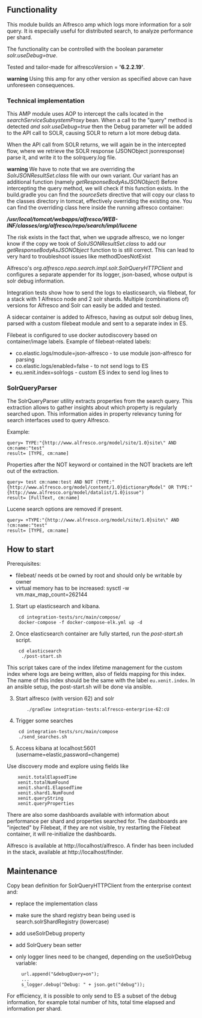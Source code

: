 ## Functionality

This module builds an Alfresco amp which logs more information for a solr query. It is especially useful for distributed search, to analyze performance per shard.

The functionality can be controlled with the boolean parameter *solr.useDebug=true*.

Tested and tailor-made for alfrescoVersion = **'6.2.2.19'**.

**warning**
Using this amp for any other version as specified above can have unforeseen consequences.

### Technical implementation
This AMP module uses AOP to intercept the calls located in the *searchServiceSubsystemProxy* bean. 
When a call to the "query" method is detected *and* *solr.useDebug=true* then the Debug parameter will be added to the API call to SOLR, causing SOLR to return a lot more debug data. 

When the API call from SOLR returns, we will again be in the intercepted flow, where we retrieve the SOLR response (JSONObject jsonresponse) parse it, and write it to the solrquery.log file.


**warning**
We have to note that we are overriding the *SolrJSONResultSet.class* file with our own variant. Our variant has an additional function (namely *getResponseBodyAsJSONObject*)
Before intercepting the query method, we will check if this function exists. In the build.gradle you can find the *sourceSets* directive that will copy our class to the classes directory in tomcat, effectively overriding the existing one.
You can find the overriding class here inside the running alfresco container:

***/usr/local/tomcat/webapps/alfresco/WEB-INF/classes/org/alfresco/repo/search/impl/lucene***

The risk exists in the fact that, when we upgrade alfresco, we no longer know if the copy we took of *SolrJSONResultSet.class* to add our *getResponseBodyAsJSONObject* function to is still correct. This can lead to very hard to troubleshoot issues like methodDoesNotExist


Alfresco's *org.alfresco.repo.search.impl.solr.SolrQueryHTTPClient* and configures a separate appender for its logger, json-based, whose output is solr debug information.

Integration tests show how to send the logs to elasticsearch, via filebeat, for a stack with 1 Alfresco node and 2 solr shards. Multiple (combinations of) versions for Alfresco and Solr can easily be added and tested.  

A sidecar container is added to Alfresco, having as output solr debug lines, parsed with a custom filebeat module and sent to a separate index in ES.

Filebeat is configured to use docker autodiscovery based on container/image labels. Example of filebeat-related labels:

  * co.elastic.logs/module=json-alfresco - to use module json-alfresco for parsing
  * co.elastic.logs/enabled=false - to not send logs to ES
  * eu.xenit.index=solrlogs - custom ES index to send log lines to

### SolrQueryParser

The SolrQueryParser utility extracts properties from the search query. This extraction allows to gather insights about which property is regularly searched upon. This information aides in property relevancy tuning for search interfaces used to query Alfresco. 

Example: 

```
query= TYPE:"{http://www.alfresco.org/model/site/1.0}site\" AND cm:name:"test"
result= [TYPE, cm:name]
```

Properties after the NOT keyword or contained in the NOT brackets are left out of the extraction.

```
query= test cm:name:test AND NOT (TYPE:"{http://www.alfresco.org/model/content/1.0}dictionaryModel" OR TYPE:"{http://www.alfresco.org/model/datalist/1.0}issue") 
result= [FullText, cm:name]
``` 

Lucene search options are removed if present.

```
query= +TYPE:"{http://www.alfresco.org/model/site/1.0}site\" AND !cm:name:"test"
result= [TYPE, cm:name]
```

## How to start

Prerequisites:

* filebeat/ needs ot be owned by root and should only be writable by owner
* virtual memory has to be increased: sysctl -w vm.max_map_count=262144

1. Start up elasticsearch and kibana.

        cd integration-tests/src/main/compose/
        docker-compose -f docker-compose-elk.yml up -d

2. Once elasticsearch container are fully started, run the *post-start.sh* script.

        cd elasticsearch
         ./post-start.sh

This script takes care of the index lifetime management for the custom index where logs are being written, also of fields mapping for this index. The name of this index should be the same with the label `eu.xenit.index`.
In an ansible setup, the post-start.sh will be done via ansible.


3. Start alfresco (with version 62) and solr

           ./gradlew integration-tests:alfresco-enterprise-62:cU
    

4. Trigger some searches

        cd integration-tests/src/main/compose
        ./send_searches.sh
	
5. Access kibana at localhost:5601 (username=elastic,password=changeme)

Use discovery mode and explore using fields like

        xenit.totalElapsedTime
        xenit.totalNumFound
        xenit.shard1.ElapsedTime
        xenit.shard1.NumFound
        xenit.queryString
        xenit.queryProperties

There are also some dashboards available with information about performance per shard and properties searched for.
The dashboards are "injected"  by Filebeat, if they are not visible, try restarting the Filebeat container, it will re-initialize the dashboards.

Alfresco is available at http://localhost/alfresco. A finder has been included in the stack, available at http://localhost/finder.

## Maintenance

Copy bean definition for SolrQueryHTTPClient from the enterprise context and:

* replace the implementation class
* make sure the shard registry bean being used is search.solrShardRegistry (lowercase)
* add useSolrDebug property
* add SolrQuery bean setter


* only logger lines need to be changed, depending on the useSolrDebug variable:

        url.append("&debugQuery=on");
        ...
        s_logger.debug("Debug: " + json.get("debug"));

For efficiency, it is possible to only send to ES a subset of the debug information, for example total number of hits, total time elapsed and information per shard.



